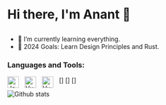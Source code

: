 # Hi there, I'm Anant 👋 


## 


- 🌱 I’m currently learning everything.
- 🥅 2024 Goals: Learn Design Principles and Rust.

### Languages and Tools:

[<img align="left" alt="JavaScript" width="26px" src="https://cdn.jsdelivr.net/gh/devicons/devicon/icons/javascript/javascript-original.svg" style="padding-right:10px;" />]
[<img align="left" alt="Vue" width="26px" src="https://www.svgrepo.com/show/374175/vue.svg" style="padding-right:10px;" />]
[<img align="left" alt="Vue" width="26px" src="https://www.svgrepo.com/show/373554/django.svg" style="padding-right:10px;" />]


![Github stats](https://github-readme-stats.vercel.app/api?username=anishrestha1&count_private=true&show_icons=true&theme=radical)
